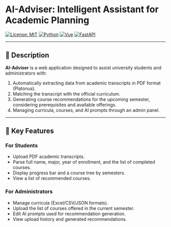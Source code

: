 # AI-Adviser: Intelligent Assistant for Academic Planning

[![License: MIT](https://img.shields.io/badge/License-MIT-blue.svg)](LICENSE)
[![Python](https://img.shields.io/badge/Python-3.9%2B-blue)](https://www.python.org/)
[![Vue](https://img.shields.io/badge/Vue–3-brightgreen)](https://vuejs.org/)
[![FastAPI](https://img.shields.io/badge/FastAPI-0.90.1-lightgrey)](https://fastapi.tiangolo.com/)

---

## 📖 Description

**AI-Adviser** is a web application designed to assist university students and administrators with:

1. Automatically extracting data from academic transcripts in PDF format (Platonus).
2. Matching the transcript with the official curriculum.
3. Generating course recommendations for the upcoming semester, considering prerequisites and available offerings.
4. Managing curricula, courses, and AI prompts through an admin panel.

---

## 🚀 Key Features

### For Students

* Upload PDF academic transcripts.
* Parse full name, major, year of enrollment, and the list of completed courses.
* Display progress bar and a course tree by semesters.
* View a list of recommended courses.

### For Administrators

* Manage curricula (Excel/CSV/JSON formats).
* Upload the list of courses offered in the current semester.
* Edit AI prompts used for recommendation generation.
* View upload history and generated recommendations.
